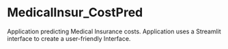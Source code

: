# MedicalInsur_CostPred
Application predicting Medical Insurance costs. Application uses a Streamlit interface to create a user-friendly Interface.
